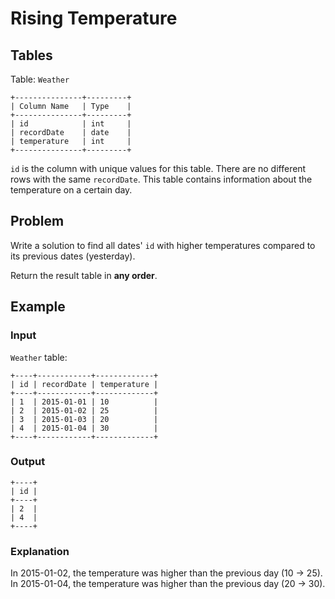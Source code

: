 # Rising Temperature

## Tables

Table: `Weather`

```
+---------------+---------+
| Column Name   | Type    |
+---------------+---------+
| id            | int     |
| recordDate    | date    |
| temperature   | int     |
+---------------+---------+
```

`id` is the column with unique values for this table.
There are no different rows with the same `recordDate`.
This table contains information about the temperature on a certain day.

## Problem

Write a solution to find all dates' `id` with higher temperatures compared to its
previous dates (yesterday).

Return the result table in **any order**.

## Example

### Input

`Weather` table:
```
+----+------------+-------------+
| id | recordDate | temperature |
+----+------------+-------------+
| 1  | 2015-01-01 | 10          |
| 2  | 2015-01-02 | 25          |
| 3  | 2015-01-03 | 20          |
| 4  | 2015-01-04 | 30          |
+----+------------+-------------+
```

### Output

```
+----+
| id |
+----+
| 2  |
| 4  |
+----+
```

### Explanation

In 2015-01-02, the temperature was higher than the previous day (10 -> 25).
In 2015-01-04, the temperature was higher than the previous day (20 -> 30).
